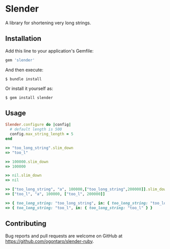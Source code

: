 # Slender

A library for shortening very long strings.

## Installation

Add this line to your application's Gemfile:

```ruby
gem 'slender'
```

And then execute:

    $ bundle install

Or install it yourself as:

    $ gem install slender

## Usage

```ruby
Slender.configure do |config|
  # default length is 500
  config.max_string_length = 5
end

>> "too_long_string".slim_down
=> "too_l"

>> 100000.slim_down
=> 100000

>> nil.slim_down
=> nil

>> ["too_long_string", "a", 100000,["too_long_string",200000]].slim_down
=> ["too_l", "a", 100000, ["too_l", 200000]]

>> { too_long_string: "too_long_string", in: { too_long_string: "too_long_string" } }.slim_down
=> { too_long_string: "too_l", in: { too_long_string: "too_l" } }
```

## Contributing

Bug reports and pull requests are welcome on GitHub at https://github.com/ogontaro/slender-ruby.
